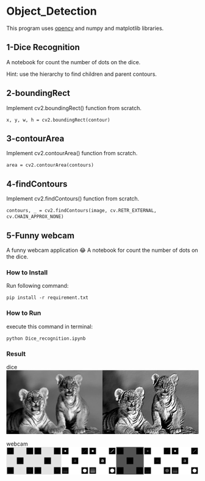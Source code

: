 # Object_Detection
This program uses [opencv](https://github.com/opencv/opencv) and  numpy and matplotlib libraries.

## 1-Dice Recognition
A notebook for count the number of dots on the dice.

Hint: use the hierarchy to find children and parent contours.

## 2-boundingRect
Implement cv2.boundingRect() function from scratch.
```
x, y, w, h = cv2.boundingRect(contour)
```

## 3-contourArea
Implement cv2.contourArea() function from scratch.
```
area = cv2.contourArea(contours)
```

## 4-findContours
Implement cv2.findContours() function from scratch.
```
contours, _ = cv2.findContours(image, cv.RETR_EXTERNAL, cv.CHAIN_APPROX_NONE)
```
## 5-Funny webcam
A funny webcam application 😂
A notebook for count the number of dots on the dice.

### How to Install
Run following command:
```
pip install -r requirement.txt
```

### How to Run
execute this command in terminal:
```
python Dice_recognition.ipynb
```

### Result
dice![](https://raw.githubusercontent.com/Farokhlagha/PyImageProcessing/main/PyIP32_Convolution_Equalization/output/2Dfilter_emboss.jpg)

webcam![](https://raw.githubusercontent.com/Farokhlagha/PyImageProcessing/main/PyIP32_Convolution_Equalization/output/hidden_character.jpg)






